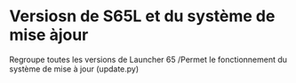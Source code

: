 # Versiosn de S65L et du système de mise àjour

Regroupe toutes les versions de Launcher 65
                          /Permet le fonctionnement du système de mise à jour (update.py)

